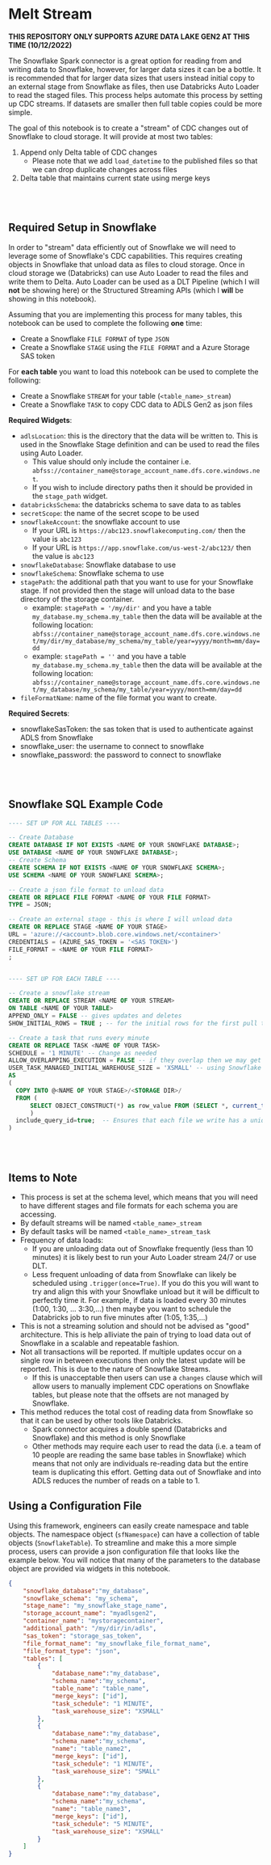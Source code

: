 # Melt Stream

**THIS REPOSITORY ONLY SUPPORTS AZURE DATA LAKE GEN2 AT THIS TIME (10/12/2022)**

The Snowflake Spark connector is a great option for reading from and writing data to Snowflake, however, for larger data sizes it can be a bottle. It is recommended that for larger data sizes that users instead initial copy to an external stage from Snowflake as files, then use Databricks Auto Loader to read the staged files. This process helps automate this process by setting up CDC streams. If datasets are smaller then full table copies could be more simple.  

The goal of this notebook is to create a "stream" of CDC changes out of Snowflake to cloud storage. It will provide at most two tables:
1. Append only Delta table of CDC changes 
    - Please note that we add `load_datetime` to the published files so that we can drop duplicate changes across files  
1. Delta table that maintains current state using merge keys  


<br></br>
## Required Setup in Snowflake  
In order to "stream" data efficiently out of Snowflake we will need to leverage some of Snowflake's CDC capabilities. This requires creating objects in Snowflake that unload data as files to cloud storage. Once in cloud storage we (Databricks) can use Auto Loader to read the files and write them to Delta. Auto Loader can be used as a DLT Pipeline (which I will **not** be showing here) or the Structured Streaming APIs (which I **will** be showing in this notebook).   

Assuming that you are implementing this process for many tables, this notebook can be used to complete the following **one** time:   
- Create a Snowflake `FILE FORMAT` of type `JSON`   
- Create a Snowflake `STAGE` using the `FILE FORMAT` and a Azure Storage SAS token 

For **each table** you want to load this notebook can be used to complete the following:  
- Create a Snowflake `STREAM` for your table (`<table_name>_stream`)    
- Create a Snowflake `TASK` to copy CDC data to ADLS Gen2 as json files  

**Required Widgets**: 
- `adlsLocation`: this is the directory that the data will be written to. This is used in the Snowflake Stage definition and can be used to read the files using Auto Loader. 
  - This value should only include the container i.e. `abfss://container_name@storage_account_name.dfs.core.windows.net`. 
  - If you wish to include directory paths then it should be provided in the `stage_path` widget.  
- `databricksSchema`: the databricks schema to save data to as tables 
- `secretScope`: the name of the secret scope to be used 
- `snowflakeAccount`: the snowflake account to use  
  - If your URL is `https://abc123.snowflakecomputing.com/` then the value is `abc123`  
  - If your URL is `https://app.snowflake.com/us-west-2/abc123/` then the value is `abc123`  
- `snowflakeDatabase`: Snowflake database to use   
- `snowflakeSchema`: Snowflake schema to use   
- `stagePath`: the additional path that you want to use for your Snowflake stage. If not provided then the stage will unload data to the base directory of the storage container.  
  - example: `stagePath = '/my/dir'` and you have a table `my_database.my_schema.my_table` then the data will be available at the following location: `abfss://container_name@storage_account_name.dfs.core.windows.net/my/dir/my_database/my_schema/my_table/year=yyyy/month=mm/day=dd`   
  - example: `stagePath = ''` and you have a table `my_database.my_schema.my_table` then the data will be available at the following location: `abfss://container_name@storage_account_name.dfs.core.windows.net/my_database/my_schema/my_table/year=yyyy/month=mm/day=dd`   
- `fileFormatName`: name of the file format you want to create.  



**Required Secrets**:  
- snowflakeSasToken: the sas token that is used to authenticate against ADLS from Snowflake   
- snowflake_user: the username to connect to snowflake   
- snowflake_password: the password to connect to snowflake   


<br></br>
## Snowflake SQL Example Code 
```sql
---- SET UP FOR ALL TABLES ----

-- Create Database
CREATE DATABASE IF NOT EXISTS <NAME OF YOUR SNOWFLAKE DATABASE>;
USE DATABASE <NAME OF YOUR SNOWFLAKE DATABASE>;
-- Create Schema 
CREATE SCHEMA IF NOT EXISTS <NAME OF YOUR SNOWFLAKE SCHEMA>;
USE SCHEMA <NAME OF YOUR SNOWFLAKE SCHEMA>;

-- Create a json file format to unload data 
CREATE OR REPLACE FILE FORMAT <NAME OF YOUR FILE FORMAT> 
TYPE = JSON;

-- Create an external stage - this is where I will unload data 
CREATE OR REPLACE STAGE <NAME OF YOUR STAGE>
URL = 'azure://<account>.blob.core.windows.net/<container>'
CREDENTIALS = (AZURE_SAS_TOKEN = '<SAS TOKEN>')
FILE_FORMAT = <NAME OF YOUR FILE FORMAT>
;


---- SET UP FOR EACH TABLE ---- 

-- Create a snowflake stream
CREATE OR REPLACE STREAM <NAME OF YOUR STREAM>
ON TABLE <NAME OF YOUR TABLE> 
APPEND_ONLY = FALSE -- gives updates and deletes
SHOW_INITIAL_ROWS = TRUE ; -- for the initial rows for the first pull then only new/updated rows 

-- Create a task that runs every minute 
CREATE OR REPLACE TASK <NAME OF YOUR TASK> 
SCHEDULE = '1 MINUTE' -- Change as needed 
ALLOW_OVERLAPPING_EXECUTION = FALSE -- if they overlap then we may get duplicates from the stream if the previous DML is not complete 
USER_TASK_MANAGED_INITIAL_WAREHOUSE_SIZE = 'XSMALL' -- using Snowflake Serverless compute 
AS 
(
  COPY INTO @<NAME OF YOUR STAGE>/<STORAGE DIR>/
  FROM (
      SELECT OBJECT_CONSTRUCT(*) as row_value FROM (SELECT *, current_timestamp() as load_datetime FROM {table_name}_stream )
      )
  include_query_id=true;  -- Ensures that each file we write has a unique name which is required for auto loader  
)

```

<br></br>
## Items to Note  
- This process is set at the schema level, which means that you will need to have different stages and file formats for each schema you are accessing. 
- By default streams will be named `<table_name>_stream`
- By default tasks will be named `<table_name>_stream_task`
- Frequency of data loads:  
  - If you are unloading data out of Snowflake frequently (less than 10 minutes) it is likely best to run your Auto Loader stream 24/7 or use DLT. 
  - Less frequent unloading of data from Snowflake can likely be scheduled using `.trigger(once=True)`. If you do this you will want to try and align this with your Snowflake unload but it will be difficult to perfectly time it. For example, if data is loaded every 30 minutes (1:00, 1:30, ... 3:30,...) then maybe you want to schedule the Databricks job to run five minutes after (1:05, 1:35,...)  
- This is not a streaming solution and should not be advised as "good" architecture. This is help alliviate the pain of trying to load data out of Snowflake in a scalable and repeatable fashion. 
- Not all transactions will be reported. If multiple updates occur on a single row in between executions then only the latest update will be reported. This is due to the nature of Snowflake Streams. 
  - If this is unacceptable then users can use a `changes` clause which will allow users to manually implement CDC operations on Snowflake tables, but please note that the offsets are not managed by Snowflake. 
- This method reduces the total cost of reading data from Snowflake so that it can be used by other tools like Databricks.  
  - Spark connector acquires a double spend (Databricks and Snowflake) and this method is only Snowflake 
  - Other methods may require each user to read the data (i.e. a team of 10 people are reading the same base tables in Snowflake) which means that not only are individuals re-reading data but the entire team is duplicating this effort. Getting data out of Snowflake and into ADLS reduces the number of reads on a table to 1. 
  
  
  
## Using a Configuration File   

Using this framework, engineers can easily create namespace and table objects. The namespace object (`sfNamespace`) can have a collection of table objects (`SnowflakeTable`). To streamline and make this a more simple process, users can provide a json configuration file that looks like the example below. You will notice that many of the parameters to the database object are provided via widgets in this notebook.   
```json
{
    "snowflake_database":"my_database",
    "snowflake_schema": "my_schema",
    "stage_name": "my_snowflake_stage_name",
    "storage_account_name": "myadlsgen2", 
    "container_name": "mystoragecontainer",
    "additional_path": "/my/dir/in/adls",
    "sas_token": "storage_sas_token",
    "file_format_name": "my_snowflake_file_format_name",
    "file_format_type": "json",
    "tables": [
        {
            "database_name":"my_database",
            "schema_name":"my_schema",
            "table_name": "table_name",
            "merge_keys": ["id"],
            "task_schedule": "1 MINUTE",
            "task_warehouse_size": "XSMALL"
        },
        {
            "database_name":"my_database",
            "schema_name":"my_schema",
            "name": "table_name2",
            "merge_keys": ["id"],
            "task_schedule": "1 MINUTE",
            "task_warehouse_size": "SMALL"
        },
        {
            "database_name":"my_database",
            "schema_name":"my_schema",
            "name": "table_name3",
            "merge_keys": ["id"],
            "task_schedule": "5 MINUTE",
            "task_warehouse_size": "XSMALL"
        }
    ]
}
```
